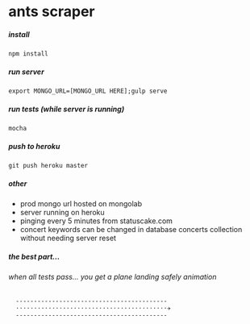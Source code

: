 # ants scraper

##### install
```
npm install
```

##### run server
```
export MONGO_URL=[MONGO_URL HERE];gulp serve
```

##### run tests (while server is running)
```
mocha
```

##### push to heroku
```
git push heroku master  
```

##### other
* prod mongo url hosted on mongolab
* server running on heroku
* pinging every 5 minutes from statuscake.com
* concert keywords can be changed in database concerts collection without needing server reset

##### the best part... 
###### when all tests pass... you get a plane landing safely animation
```
  ------------------------------------------
  ⋅⋅⋅⋅⋅⋅⋅⋅⋅⋅⋅⋅⋅⋅⋅⋅⋅⋅⋅⋅⋅⋅⋅⋅⋅⋅⋅⋅⋅⋅⋅⋅⋅⋅⋅⋅⋅⋅⋅⋅⋅⋅✈
  ------------------------------------------
```

